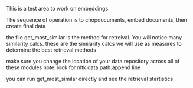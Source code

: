 This is a test area to work on embeddings

The sequence of operation is to chopdocuments, embed documents, then create final data

the file get_most_similar is the method for retreival.  You will notice many similarity calcs. 
these are the similarity calcs we will use as measures to determine the best retrieval methods 

make sure you change the location of your data repository across all of these modules
  note: look for nltk.data.path.append line

you can run get_most_similar directly and see the retrieval startistics
